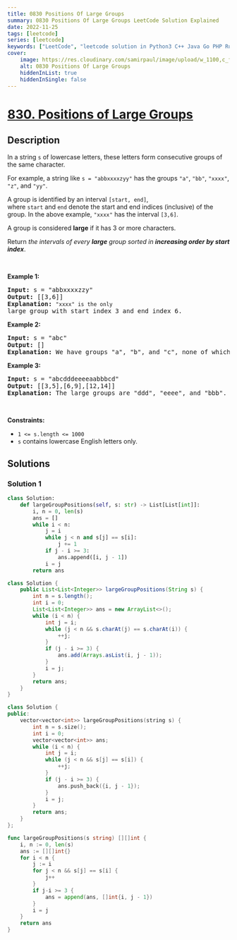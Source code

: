 ```yaml
---
title: 0830 Positions Of Large Groups
summary: 0830 Positions Of Large Groups LeetCode Solution Explained
date: 2022-11-25
tags: [leetcode]
series: [leetcode]
keywords: ["LeetCode", "leetcode solution in Python3 C++ Java Go PHP Ruby Swift TypeScript Rust C# JavaScript C", "0830 Positions Of Large Groups LeetCode Solution Explained in all languages"]
cover:
    image: https://res.cloudinary.com/samirpaul/image/upload/w_1100,c_fit,co_rgb:FFFFFF,l_text:Arial_75_bold:0830 Positions Of Large Groups - Solution Explained/problem-solving.webp
    alt: 0830 Positions Of Large Groups
    hiddenInList: true
    hiddenInSingle: false
---
```



# [830. Positions of Large Groups](https://leetcode.com/problems/positions-of-large-groups)


## Description

<p>In a string <code><font face="monospace">s</font></code>&nbsp;of lowercase letters, these letters form consecutive groups of the same character.</p>

<p>For example, a string like <code>s = &quot;abbxxxxzyy&quot;</code> has the groups <code>&quot;a&quot;</code>, <code>&quot;bb&quot;</code>, <code>&quot;xxxx&quot;</code>, <code>&quot;z&quot;</code>, and&nbsp;<code>&quot;yy&quot;</code>.</p>

<p>A group is identified by an interval&nbsp;<code>[start, end]</code>, where&nbsp;<code>start</code>&nbsp;and&nbsp;<code>end</code>&nbsp;denote the start and end&nbsp;indices (inclusive) of the group. In the above example,&nbsp;<code>&quot;xxxx&quot;</code>&nbsp;has the interval&nbsp;<code>[3,6]</code>.</p>

<p>A group is considered&nbsp;<strong>large</strong>&nbsp;if it has 3 or more characters.</p>

<p>Return&nbsp;<em>the intervals of every <strong>large</strong> group sorted in&nbsp;<strong>increasing order by start index</strong></em>.</p>

<p>&nbsp;</p>
<p><strong class="example">Example 1:</strong></p>

<pre>
<strong>Input:</strong> s = &quot;abbxxxxzzy&quot;
<strong>Output:</strong> [[3,6]]
<strong>Explanation:</strong> <code>&quot;xxxx&quot; is the only </code>large group with start index 3 and end index 6.
</pre>

<p><strong class="example">Example 2:</strong></p>

<pre>
<strong>Input:</strong> s = &quot;abc&quot;
<strong>Output:</strong> []
<strong>Explanation:</strong> We have groups &quot;a&quot;, &quot;b&quot;, and &quot;c&quot;, none of which are large groups.
</pre>

<p><strong class="example">Example 3:</strong></p>

<pre>
<strong>Input:</strong> s = &quot;abcdddeeeeaabbbcd&quot;
<strong>Output:</strong> [[3,5],[6,9],[12,14]]
<strong>Explanation:</strong> The large groups are &quot;ddd&quot;, &quot;eeee&quot;, and &quot;bbb&quot;.
</pre>

<p>&nbsp;</p>
<p><strong>Constraints:</strong></p>

<ul>
	<li><code>1 &lt;= s.length &lt;= 1000</code></li>
	<li><code>s</code> contains lowercase English letters only.</li>
</ul>

## Solutions

### Solution 1

<!-- tabs:start -->

```python
class Solution:
    def largeGroupPositions(self, s: str) -> List[List[int]]:
        i, n = 0, len(s)
        ans = []
        while i < n:
            j = i
            while j < n and s[j] == s[i]:
                j += 1
            if j - i >= 3:
                ans.append([i, j - 1])
            i = j
        return ans
```

```java
class Solution {
    public List<List<Integer>> largeGroupPositions(String s) {
        int n = s.length();
        int i = 0;
        List<List<Integer>> ans = new ArrayList<>();
        while (i < n) {
            int j = i;
            while (j < n && s.charAt(j) == s.charAt(i)) {
                ++j;
            }
            if (j - i >= 3) {
                ans.add(Arrays.asList(i, j - 1));
            }
            i = j;
        }
        return ans;
    }
}
```

```cpp
class Solution {
public:
    vector<vector<int>> largeGroupPositions(string s) {
        int n = s.size();
        int i = 0;
        vector<vector<int>> ans;
        while (i < n) {
            int j = i;
            while (j < n && s[j] == s[i]) {
                ++j;
            }
            if (j - i >= 3) {
                ans.push_back({i, j - 1});
            }
            i = j;
        }
        return ans;
    }
};
```

```go
func largeGroupPositions(s string) [][]int {
	i, n := 0, len(s)
	ans := [][]int{}
	for i < n {
		j := i
		for j < n && s[j] == s[i] {
			j++
		}
		if j-i >= 3 {
			ans = append(ans, []int{i, j - 1})
		}
		i = j
	}
	return ans
}
```

<!-- tabs:end -->

<!-- end -->
